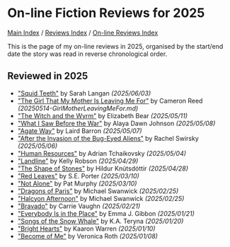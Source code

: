 # On-line Fiction Reviews for 2025

[Main Index](../../../README.md) / [Reviews Index](../../README.md) / [On-line Reviews Index](../README.md)

This is the page of my on-line reviews in 2025, organised by the start/end date the story was read in reverse chronological order.

## Reviewed in 2025

- ["Squid Teeth"](20250603-SquidTeeth.md) by Sarah Langan *(2025/06/03)*
- ["The Girl That My Mother Is Leaving Me For"](20250514-GirlMotherLeavingMeFor.md) by Cameron Reed *(20250514-GirlMotherLeavingMeFor.md)*
- ["The Witch and the Wyrm"](20250511-WitchWyrm.md) by Elizabeth Bear *(2025/05/11)*
- ["What I Saw Before the War"](20250508-SawBeforeWar.md) by Alaya Dawn Johnson *(2025/05/08)*
- ["Agate Way"](20250507-AgateWay.md) by Laird Barron *(2025/05/07)*
- ["After the Invasion of the Bug-Eyed Aliens"](20250506-AfterInvasionBugEyedAliens.md) by Rachel Swirsky *(2025/05/06)*
- ["Human Resources"](20250504-HumanResources.md) by Adrian Tchaikovsky *(2025/05/04)*
- ["Landline"](20250429-Landline.md) by Kelly Robson *(2025/04/29)*
- ["The Shape of Stones"](20250428-ShapeStones.md) by Hildur Knútsdóttir *(2025/04/28)*
- ["Red Leaves"](20250310-RedLeaves.md) by S.E. Porter *(2025/03/10)*
- ["Not Alone"](20250310-NotAlone.md) by Pat Murphy *(2025/03/10)*
- ["Dragons of Paris"](20250225-DragonsParis.md) by Michael Swanwick *(2025/02/25)*
- ["Halcyon Afternoon"](20250225-HalcyonAfternoon.md) by Michael Swanwick *(2025/02/25)*
- ["Bravado"](20250221-Bravado.md) by Carrie Vaughn *(2025/02/21)*
- ["Everybody Is in the Place"](20250121-EverybodyInPlace.md) by Emma J. Gibbon *(2025/01/21)*
- ["Songs of the Snow Whale"](20250120-SongsSnowWhale.md) by K.A. Teryna *(2025/01/20)*
- ["Bright Hearts"](20250110-BrightHearts.md) by Kaaron Warren *(2025/01/10)*
- ["Become of Me"](20250108-BecomeOfMe.md) by Veronica Roth *(2025/01/08)*
